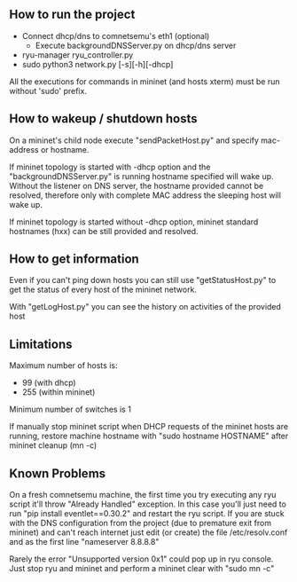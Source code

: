 ## How to run the project ##
- Connect dhcp/dns to comnetsemu's eth1 (optional)
  - Execute backgroundDNSServer.py on dhcp/dns server
- ryu-manager ryu_controller.py
- sudo python3 network.py [-s][-h][-dhcp]

All the executions for commands in mininet (and hosts xterm) must be run without 'sudo' prefix.

## How to wakeup / shutdown hosts ##
On a mininet's child node execute "sendPacketHost.py" and specify mac-address or hostname.

If mininet topology is started with -dhcp option and the "backgroundDNSServer.py" is running hostname specified will wake up.
Without the listener on DNS server, the hostname provided cannot be resolved, therefore only with complete MAC address
the sleeping host will wake up.

If mininet topology is started without -dhcp option, mininet standard hostnames (hxx) can be still provided and resolved. 

## How to get information ##
Even if you can't ping down hosts you can still use "getStatusHost.py" to get the status of every host of the mininet network.

With "getLogHost.py" you can see the history on activities of the provided host


## Limitations ##
Maximum number of hosts is:
- 99 (with dhcp)
- 255 (within mininet)

Minimum number of switches is 1

If manually stop mininet script when DHCP requests of the mininet hosts are running,
restore machine hostname with "sudo hostname HOSTNAME" after mininet cleanup (mn -c)

## Known Problems ##
On a fresh comnetsemu machine, the first time you try executing any ryu script it'll throw "Already Handled" exception. In this case you'll just need to run "pip install eventlet==0.30.2" and restart the ryu script. If you are stuck with the DNS configuration from the project (due to premature exit from mininet) and can't reach internet just edit (or create) the file /etc/resolv.conf and as the first line "nameserver 8.8.8.8"

Rarely the error "Unsupported version 0x1" could pop up in ryu console. Just stop ryu and mininet and perform a mininet clear with "sudo mn -c"
